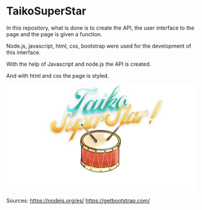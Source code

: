 # TaikoSuperStar


In this repository, what is done is to create the API, the user interface to the page and the page is given a function.

Node.js, javascript, html, css, bootstrap were used for the development of this interface.

With the help of Javascript and node.js the API is created.

And with html and css the page is styled.

<img src="readme.png" public="My cool logo"/>

Sources: https://nodejs.org/es/
https://getbootstrap.com/
